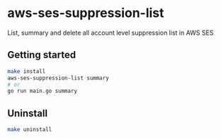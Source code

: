 # aws-ses-suppression-list

List, summary and delete all account level suppression list in AWS SES

## Getting started

```bash
make install
aws-ses-suppression-list summary
# or
go run main.go summary
```

## Uninstall

```bash
make uninstall
```
